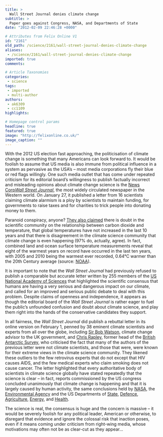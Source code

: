 ```yaml
---
title: >
  Wall Street Journal denies climate change
subtitle: >
  Paper goes against Congress, NASA, and Departments of State
date: "2012-02-09 22:46:28 +0000"

# Attributes from Felix Online V1
id: "2161"
old_path: /science/2161/wall-street-journal-denies-climate-change
aliases:
 - /science/2161/wall-street-journal-denies-climate-change
imported: true
comments:

# Article Taxonomies
categories:
 - science
tags:
 - imported
 - multi-author
authors:
 - ak6309
 - cc1109
highlights:

# Homepage control params
headline: true
featured: true
image: "http://felixonline.co.uk/"
image_caption: ""
---
```


With the 2012 US election fast approaching, the politicisation of climate change is something that many Americans can look forward to. It would be foolish to assume that US media is also immune from political influence in a system as pervasive as the USA’s – most media corporations fly their blue or red flags willingly. One such media outlet that has come under repeated criticism for its editorial board’s willingness to publish factually incorrect and misleading opinions about climate change science is the [News Corp](http://www.newscorp.com/)[_Wall Street Journal_](http://europe.wsj.com/home-page), the most widely circulated newspaper in the Western world. On January 27, it published a letter from 16 scientists claiming climate alarmism is a ploy by scientists to maintain funding, for governments to raise taxes and for charities to trick people into donating money to them.

Paranoid conspiracy, anyone? [They also claimed](http://online.wsj.com/article/SB10001424052970204301404577171531838421366.html) there is doubt in the scientific community on the relationship between carbon dioxide and temperature, that global temperatures have not increased in the last 10 years and that there is disagreement in the climate science community that climate change is even happening (97% do, actually, agree). In fact, combined land and ocean surface temperature measurements reveal that eight of the warmest years on record have occurred in the last ten years, with 2005 and 2010 being the warmest ever recorded, 0.64°C warmer than the 20th Century average (source: [NOAA](http://www.noaa.gov/)).

It is important to note that the _Wall Street Journal_ had previously refused to publish a comparable but accurate letter written by 255 members of the [US National Academy of Sciences](http://www.nasonline.org/) that highlighted the scientific consensus that humans are having a very serious and dangerous impact on our climate, and called for an improved and serious public debate to deal with this problem. Despite claims of openness and independence, it appears as though the editorial board of the _Wall Street Journal_ is rather eager to fuel the public’s unfounded confusion and doubt about climate science, and play them right into the hands of the conservative candidates they support.

In all fairness, the _Wall Street Journal_ did publish a rebuttal letter in its online version on February 1, penned by 38 eminent climate scientists and experts from all over the globe, including [Sir Bob Watson](http://www.uea.ac.uk/env/people/facstaff/watsonr), climate change advisor to the UK government, and [Chris Rapley](http://www.sciencemuseum.org.uk/about_us/about_the_museum/director.aspx), former head of the [British Antarctic Survey](http://www.antarctica.ac.uk/), who criticised the fact that many of the authors of the previous letter were not climate scientists, and those that were, were known for their extreme views in the climate science community. They likened these outliers to the few retrovirus experts that do not except that HIV causes AIDS, and the few medical experts who claim smoking does not cause cancer. The letter highlighted that every authoritative body of scientists in climate science globally have stated repeatedly that the science is clear – in fact, reports commissioned by the US congress concluded unanimously that climate change is happening and that it is largely caused by human activity, the same conclusions held by [NASA](http://www.nasa.gov/), the [Environmental Agency](http://www.epa.gov/) and the US Departments of [State](http://www.state.gov/), [Defence](http://www.defense.gov/), [Agriculture](http://www.usda.gov/wps/portal/usda/usdahome), [Energy](http://energy.gov/), and [Health](http://www.hhs.gov/).

The science is real, the consensus is huge and the concern is massive – it would be severely foolish for any political leader, American or otherwise, to disregard that evidence and ignore the colossal risk that inaction poses, even if it means coming under criticism from right-wing media, whose motivations may often not be as clear-cut as they appear...
